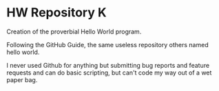 # HW Repository K
Creation of the proverbial Hello World program.

Following the GitHub Guide, the same useless repository others named hello world.

I never used Github for anything but submitting bug reports and feature requests and can do basic scripting, but can't code my way out of a wet paper bag.
